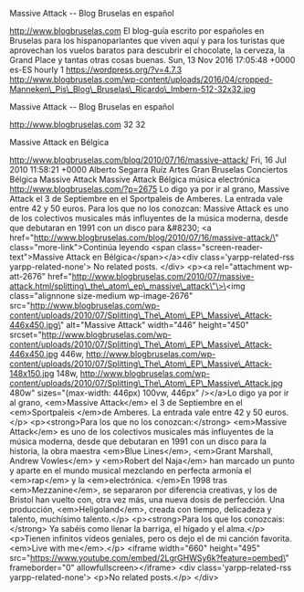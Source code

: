 Massive Attack -- Blog Bruselas en español

http://www.blogbruselas.com El blog-guía escrito por españoles en
Bruselas para los hispanoparlantes que viven aquí y para los turistas
que aprovechan los vuelos baratos para descubrir el chocolate, la
cerveza, la Grand Place y tantas otras cosas buenas. Sun, 13 Nov 2016
17:05:48 +0000 es-ES hourly 1 https://wordpress.org/?v=4.7.3
http://www.blogbruselas.com/wp-content/uploads/2016/04/cropped-Manneken\_Pis\_Blog\_Bruselas\_Ricardo\_Imbern-512-32x32.jpg

Massive Attack -- Blog Bruselas en español

http://www.blogbruselas.com 32 32

Massive Attack en Bélgica

http://www.blogbruselas.com/blog/2010/07/16/massive-attack/ Fri, 16 Jul
2010 11:58:21 +0000 Alberto Segarra Ruíz Artes Gran Bruselas Conciertos
Bélgica Massive Attack Massive Attack Bélgica música electrónica
http://www.blogbruselas.com/?p=2675 Lo digo ya por ir al grano, Massive
Attack el 3 de Septiembre en el Sportpaleis de Amberes. La entrada vale
entre 42 y 50 euros. Para los que no los conozcan: Massive Attack es uno
de los colectivos musicales más influyentes de la música moderna, desde
que debutaran en 1991 con un disco para &\#8230; \<a
href=\"http://www.blogbruselas.com/blog/2010/07/16/massive-attack/\"
class=\"more-link\"\>Continúa leyendo \<span
class=\"screen-reader-text\"\>Massive Attack en
Bélgica\</span\>\</a\>\<div class=\'yarpp-related-rss
yarpp-related-none\'\> No related posts. \</div\> \<p\>\<a
rel=\"attachment wp-att-2676\"
href=\"http://www.blogbruselas.com/2010/07/massive-attack.html/splitting\_the\_atom\_ep\_massive\_attack\"\>\<img
class=\"alignnone size-medium wp-image-2676\"
src=\"http://www.blogbruselas.com/wp-content/uploads/2010/07/Splitting\_The\_Atom\_EP\_Massive\_Attack-446x450.jpg\"
alt=\"Massive Attack\" width=\"446\" height=\"450\"
srcset=\"http://www.blogbruselas.com/wp-content/uploads/2010/07/Splitting\_The\_Atom\_EP\_Massive\_Attack-446x450.jpg
446w,
http://www.blogbruselas.com/wp-content/uploads/2010/07/Splitting\_The\_Atom\_EP\_Massive\_Attack-148x150.jpg
148w,
http://www.blogbruselas.com/wp-content/uploads/2010/07/Splitting\_The\_Atom\_EP\_Massive\_Attack.jpg
480w\" sizes=\"(max-width: 446px) 100vw, 446px\" /\>\</a\>Lo digo ya por
ir al grano, \<em\>Massive Attack\</em\> el 3 de Septiembre en el
\<em\>Sportpaleis \</em\>de Amberes. La entrada vale entre 42 y 50
euros.\</p\> \<p\>\<strong\>Para los que no los conozcan:\</strong\>
\<em\>Massive Attack\</em\> es uno de los colectivos musicales más
influyentes de la música moderna, desde que debutaran en 1991 con un
disco para la historia, la obra maestra \<em\>Blue Lines\</em\>,
\<em\>Grant Marshall, Andrew Vowles\</em\> y \<em\>Robert del
Naja\</em\> han marcado un punto y aparte en el mundo musical mezclando
en perfecta armonía el \<em\>rap\</em\> y la \<em\>electrónica.
\</em\>En 1998 tras \<em\>Mezzanine\</em\>, se separaron por diferencia
creativas, y los de Bristol han vuelto con, otra vez más, una nueva
dosis de perfección. Una producción, \<em\>Heligoland\</em\>, creada con
tiempo, delicadeza y talento, muchísimo talento.\</p\>
\<p\>\<strong\>Para los que los conozcais:\</strong\> Ya sabéis como
llenar la barriga, el hígado y el alma.\</p\> \<p\>Tienen infinitos
vídeos geniales, pero os dejo el de mi canción favorita. \<em\>Live with
me\</em\>.\</p\> \<iframe width=\"660\" height=\"495\"
src=\"https://www.youtube.com/embed/2LgrGHWSy6k?feature=oembed\"
frameborder=\"0\" allowfullscreen\>\</iframe\> \<div
class=\'yarpp-related-rss yarpp-related-none\'\> \<p\>No related
posts.\</p\> \</div\>
